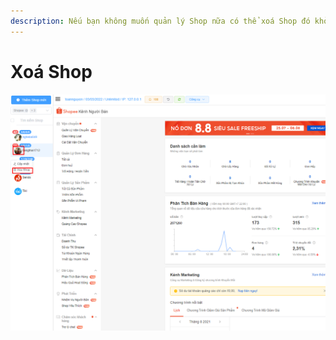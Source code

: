 ```yaml
---
description: Nếu bạn không muốn quản lý Shop nữa có thể xoá Shop đó khỏi hệ thống
---
```


# Xoá Shop

![Rê chuột vào Logo > bấm Xoá Shop](<../../.gitbook/assets/image (16) (1) (1).png>)
